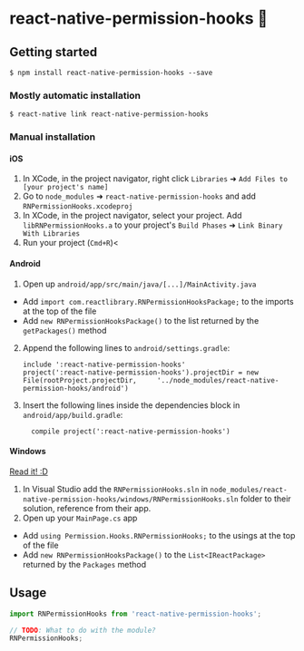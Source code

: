 
# react-native-permission-hooks 🎣

## Getting started

`$ npm install react-native-permission-hooks --save`

### Mostly automatic installation

`$ react-native link react-native-permission-hooks`

### Manual installation


#### iOS

1. In XCode, in the project navigator, right click `Libraries` ➜ `Add Files to [your project's name]`
2. Go to `node_modules` ➜ `react-native-permission-hooks` and add `RNPermissionHooks.xcodeproj`
3. In XCode, in the project navigator, select your project. Add `libRNPermissionHooks.a` to your project's `Build Phases` ➜ `Link Binary With Libraries`
4. Run your project (`Cmd+R`)<

#### Android

1. Open up `android/app/src/main/java/[...]/MainActivity.java`
  - Add `import com.reactlibrary.RNPermissionHooksPackage;` to the imports at the top of the file
  - Add `new RNPermissionHooksPackage()` to the list returned by the `getPackages()` method
2. Append the following lines to `android/settings.gradle`:
  	```
  	include ':react-native-permission-hooks'
  	project(':react-native-permission-hooks').projectDir = new File(rootProject.projectDir, 	'../node_modules/react-native-permission-hooks/android')
  	```
3. Insert the following lines inside the dependencies block in `android/app/build.gradle`:
  	```
      compile project(':react-native-permission-hooks')
  	```

#### Windows
[Read it! :D](https://github.com/ReactWindows/react-native)

1. In Visual Studio add the `RNPermissionHooks.sln` in `node_modules/react-native-permission-hooks/windows/RNPermissionHooks.sln` folder to their solution, reference from their app.
2. Open up your `MainPage.cs` app
  - Add `using Permission.Hooks.RNPermissionHooks;` to the usings at the top of the file
  - Add `new RNPermissionHooksPackage()` to the `List<IReactPackage>` returned by the `Packages` method


## Usage
```javascript
import RNPermissionHooks from 'react-native-permission-hooks';

// TODO: What to do with the module?
RNPermissionHooks;
```
  
